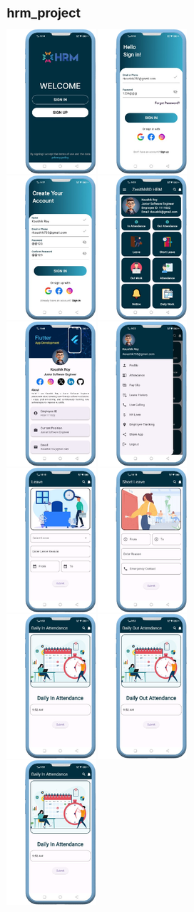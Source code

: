 # hrm_project

<div>
    <img src="images/1_1.png" alt="First Page" width="200"/>
    <img src="images/1_2.png" alt="Second Page" width="200"/> 
        <img src="images/1_3.png" alt="First Page" width="200"/>
    <img src="images/1_4.png" alt="Second Page" width="200"/> 
        <img src="images/1_5.png" alt="First Page" width="200"/>
    <img src="images/1_6.png" alt="Second Page" width="200"/> 
        <img src="images/1_7.png" alt="First Page" width="200"/>
    <img src="images/1_8.png" alt="Second Page" width="200"/> 
    <img src="images/1_10.png" alt="Second Page" width="200"/> 
        <img src="images/1_9.png" alt="First Page" width="200"/>
    <img src="images/1_10.png" alt="Second Page" width="200"/> 
</div>

